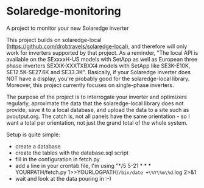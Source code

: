 # Solaredge-monitoring
A project to monitor your new Solaredge inverter

This project builds on solaredge-local (https://github.com/drobtravels/solaredge-local), and therefore will only work for inverters supported by that project. As a reminder, "The local API is available on the SExxxxH-US models with SetApp as well as European three phase inverters SEXXK-XXXTXBXX4 models with SetApp like SE3K-E10K, SE12.5K-SE27.6K and SE33.3K". Basically, if your Solaredge inverter does NOT have a display, you're probably good for the solaredge-local library. Moreover, this project currently focuses on single-phase inverters.

The purpose of the project is to interrogate your inverter and optimizers regularly, aproximate the data that the solaredge-local library does not provide, save it to a local database, and upload the data to a site such as pvoutput.org. The catch is, not all panels have the same orientation - so I want a total per orientation, not just the grand total of the whole system.

Setup is quite simple:
- create a database
- create the tables with the database.sql script
- fill in the configuration in fetch.py
- add a line in your crontab file, I'm using
    "*/5 5-21 * * *  YOURPATH/fetch.py 1>>YOURLOGPATH/`/bin/date +\%Y\%m\%d`.log  2>&1
- wait and look at the data pouring in :-)
